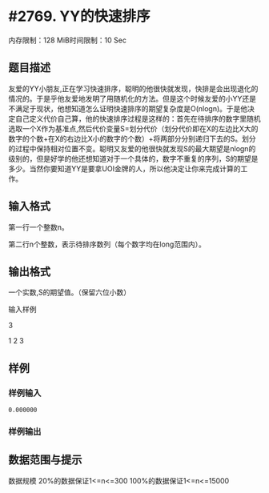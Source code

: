 # #2769. YY的快速排序

内存限制：128 MiB时间限制：10 Sec

## 题目描述

友爱的YY小朋友,正在学习快速排序，聪明的他很快就发现，快排是会出现退化的情况的。于是乎他友爱地发明了用随机化的方法。但是这个时候友爱的小YY还是不满足于现状，他想知道怎么证明快速排序的期望复杂度是O(nlogn)。于是他决定自己定义代价自己算，他的快速排序过程是这样的：首先在待排序的数字里随机选取一个X作为基准点,然后代价变量S=划分代价（划分代价即在X的左边比X大的数字的个数+在X的右边比X小的数字的个数）+将两部分分别递归下去的S。划分的过程中保持相对位置不变。聪明又友爱的他很快就发现S的最大期望是nlogn的级别的，但是好学的他还想知道对于一个具体的，数字不重复的序列，S的期望是多少。当然你要知道YY是要拿UOI金牌的人，所以他决定让你来完成计算的工作。

 

## 输入格式

第一行一个整数n。

第二行n个整数，表示待排序数列（每个数字均在long范围内）。

 

## 输出格式

一个实数,S的期望值。（保留六位小数）

 

输入样例

3

1 2 3

 

## 样例

### 样例输入

    
    
    0.000000
     
    
    

### 样例输出

## 数据范围与提示

数据规模
20%的数据保证1<=n<=300
100%的数据保证1<=n<=15000
